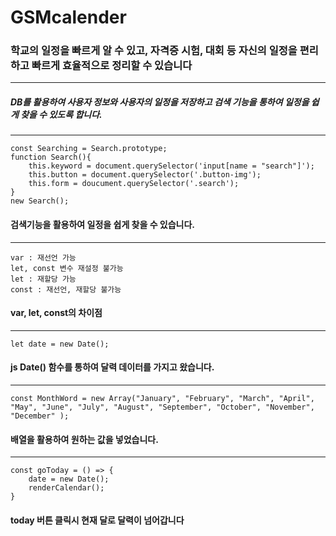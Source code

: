 # GSMcalender
### 학교의 일정을 빠르게 알 수 있고, 자격증 시험, 대회 등 자신의 일정을 편리하고 빠르게 효율적으로 정리할 수 있습니다
* * *
##### DB를 활용하여 사용자 정보와 사용자의 일정을 저장하고 검색 기능을 통하여 일정을 쉽게 찾을 수 있도록 합니다.

* * *

```
const Searching = Search.prototype;
function Search(){
    this.keyword = document.querySelector('input[name = "search"]');
    this.button = document.querySelector('.button-img');
    this.form = doucument.querySelector('.search');
}
new Search();
```
#### 검색기능을 활용하여 일정을 쉽게 찾을 수 있습니다.
* * *


```
var : 재선언 가능 
let, const 변수 재설정 불가능
let : 재할당 가능
const : 재선언, 재할당 불가능
```

#### var, let, const의 차이점

* * *

```
let date = new Date();

```

#### js Date() 함수를 통하여 달력 데이터를 가지고 왔습니다.

* * *

```
const MonthWord = new Array("January", "February", "March", "April", "May", "June", "July", "August", "September", "October", "November", "December" );
```

#### 배열을 활용하여 원하는 값을 넣었습니다.


* * *
```
const goToday = () => {
    date = new Date();
    renderCalendar();
}

```
#### today 버튼 클릭시 현재 달로 달력이 넘어갑니다





